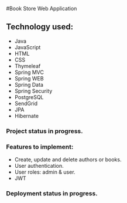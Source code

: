 #Book Store Web Application

## Technology used:

- Java
- JavaScript
- HTML
- CSS
- Thymeleaf
- Spring MVC
- Spring WEB
- Spring Data
- Spring Security
- PostgreSQL
- SendGrid
- JPA
- Hibernate


### Project status in progress.

### Features to implement:

- Create, update and delete authors or books.
- User authentication.
- User roles: admin & user.
- JWT


### Deployment status in progress.
